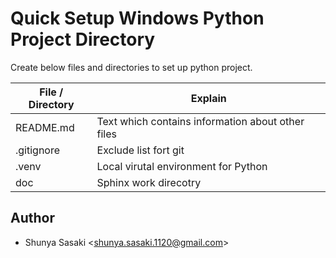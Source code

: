 # Quick Setup Windows Python Project Directory

Create below files and directories to set up python project.

| File / Directory | Explain                                           |
| ---------------- | ------------------------------------------------- |
| README.md        | Text which contains information about other files |
| .gitignore       | Exclude list fort git                             |
| .venv            | Local virutal environment for Python              |
| doc              | Sphinx work direcotry                             |


## Author

* Shunya Sasaki &lt;shunya.sasaki.1120@gmail.com&gt;
